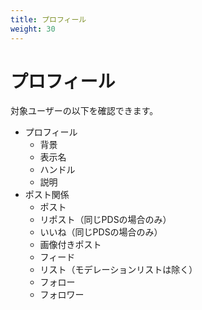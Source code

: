 ```yaml
---
title: プロフィール
weight: 30
---
```


# プロフィール

対象ユーザーの以下を確認できます。

- プロフィール
  - 背景
  - 表示名
  - ハンドル
  - 説明
- ポスト関係
  - ポスト
  - リポスト（同じPDSの場合のみ）
  - いいね（同じPDSの場合のみ）
  - 画像付きポスト
  - フィード
  - リスト（モデレーションリストは除く）
  - フォロー
  - フォロワー
